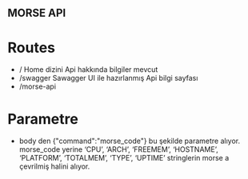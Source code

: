 ## MORSE API

# Routes

- / Home dizini Api hakkında bilgiler mevcut
- /swagger Sawagger UI ile hazırlanmış Api bilgi sayfası
- /morse-api

# Parametre

- body den {"command":"morse_code"} bu şekilde parametre alıyor. morse_code yerine ‘CPU’, ‘ARCH’, ‘FREEMEM’, ‘HOSTNAME’, ‘PLATFORM’, ‘TOTALMEM’, ‘TYPE’, ‘UPTIME’ stringlerin morse a çevrilmiş halini alıyor.
